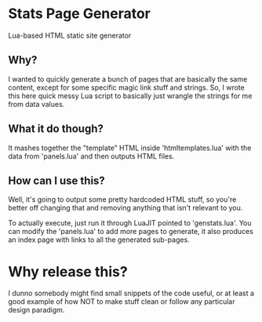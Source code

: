 # Stats Page Generator
Lua-based HTML static site generator

## Why?
I wanted to quickly generate a bunch of pages that are basically the same content, except for some specific magic link stuff and strings.
So, I wrote this here quick messy Lua script to basically just wrangle the strings for me from data values.
## What it do though?
It mashes together the "template" HTML inside 'htmltemplates.lua' with the data from 'panels.lua' and then outputs HTML files.
## How can I use this?
Well, it's going to output some pretty hardcoded HTML stuff, so you're better off changing that and removing anything that isn't relevant to you.

To actually execute, just run it through LuaJIT pointed to 'genstats.lua'.
You can modify the 'panels.lua' to add more pages to generate, it also produces an index page with links to all the generated sub-pages.
# Why release this?
I dunno somebody might find small snippets of the code useful, or at least a good example of how NOT to make stuff clean or follow any particular design paradigm.
